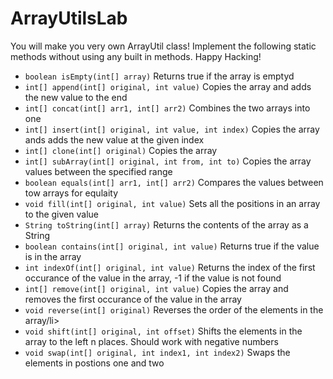 # ArrayUtilsLab

You will make you very own ArrayUtil class! Implement the following static methods without using any built in methods. Happy Hacking!

<ul>
  <li><code>boolean isEmpty(int[] array)</code> Returns true if the array is emptyd</li>
  <li><code>int[] append(int[] original, int value)</code> Copies the array and adds the new value to the end</li>
  <li><code>int[] concat(int[] arr1, int[] arr2)</code> Combines the two arrays into one</li>
  <li><code>int[] insert(int[] original, int value, int index)</code> Copies the array ands adds the new value at the given index</li>
  <li><code>int[] clone(int[] original)</code> Copies the array</li>
  <li><code>int[] subArray(int[] original, int from, int to)</code> Copies the array values between the specified range</li>
  <li><code>boolean equals(int[] arr1, int[] arr2)</code> Compares the values between tow arrays for equlaity</li>
  <li><code>void fill(int[] original, int value)</code> Sets all the positions in an array to the given value</li>
  <li><code>String toString(int[] array)</code> Returns the contents of the array as a String</li>
  <li><code>boolean contains(int[] original, int value)</code> Returns true if the value is in the array</li>
  <li><code>int indexOf(int[] original, int value)</code> Returns the index of the first occurance of the value in the array, -1 if the value is not found</li>
  <li><code>int[] remove(int[] original, int value)</code> Copies the array and removes the first occurance of the value in the array</li>
  <li><code>void reverse(int[] original)</code> Reverses the order of the elements in the array/li>
  <li><code>void shift(int[] original, int offset)</code> Shifts the elements in the array to the left n places. Should work with negative numbers </li>
  <li><code>void swap(int[] original, int index1, int index2)</code> Swaps the elements in postions one and two</li>
</ul>
